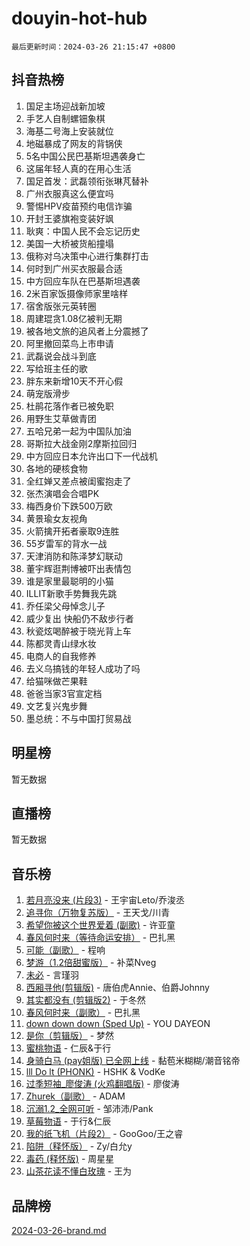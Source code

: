# douyin-hot-hub

`最后更新时间：2024-03-26 21:15:47 +0800`

## 抖音热榜

1. 国足主场迎战新加坡
1. 手艺人自制螺钿象棋
1. 海基二号海上安装就位
1. 地磁暴成了网友的背锅侠
1. 5名中国公民巴基斯坦遇袭身亡
1. 这届年轻人真的在用心生活
1. 国足首发：武磊领衔张琳芃替补
1. 广州衣服真这么便宜吗
1. 警惕HPV疫苗预约电信诈骗
1. 开封王婆旗袍变装好飒
1. 耿爽：中国人民不会忘记历史
1. 美国一大桥被货船撞塌
1. 俄称对乌决策中心进行集群打击
1. 何时到广州买衣服最合适
1. 中方回应车队在巴基斯坦遇袭
1. 2米百家饭摄像师家里啥样
1. 宿舍版张元英转圈
1. 周建琨贪1.08亿被判无期
1. 被各地文旅的追风者上分震撼了
1. 阿里撤回菜鸟上市申请
1. 武磊说会战斗到底
1. 写给班主任的歌
1. 胖东来新增10天不开心假
1. 萌宠版滑步
1. 杜鹃花落作者已被免职
1. 用野生艾草做青团
1. 五哈兄弟一起为中国队加油
1. 哥斯拉大战金刚2摩斯拉回归
1. 中方回应日本允许出口下一代战机
1. 各地的硬核食物
1. 全红婵又差点被闺蜜抱走了
1. 张杰演唱会合唱PK
1. 梅西身价下跌500万欧
1. 黄景瑜女友视角
1. 火箭擒开拓者豪取9连胜
1. 55岁雷军的背水一战
1. 天津消防和陈泽梦幻联动
1. 董宇辉逛荆博被吓出表情包
1. 谁是家里最聪明的小猫
1. ILLIT新歌手势舞我先跳
1. 乔任梁父母悼念儿子
1. 威少复出 快船仍不敌步行者
1. 秋瓷炫喝醉被于晓光背上车
1. 陈都灵青山绿水妆
1. 电商人的自我修养
1. 去义乌搞钱的年轻人成功了吗
1. 给猫咪做芒果鞋
1. 爸爸当家3官宣定档
1. 文艺复兴鬼步舞
1. 墨总统：不与中国打贸易战

## 明星榜

暂无数据

## 直播榜

暂无数据

## 音乐榜

1. [若月亮没来 (片段3)](https://sf6-cdn-tos.douyinstatic.com/obj/tos-cn-ve-2774/okfyEUsGW1B1ovJi5JiN9IjvAT2lMwA054GoEB) - 王宇宙Leto/乔浚丞
1. [追寻你（万物复苏版）](https://sf5-hl-cdn-tos.douyinstatic.com/obj/tos-cn-ve-2774/oYeAZJsbjIDit9APmBg8u6uDUQnHmoCf3gbo74) - 王天戈/川青
1. [希望你被这个世界爱着 (副歌)](https://sf5-hl-cdn-tos.douyinstatic.com/obj/tos-cn-ve-2774/oUHCmWQfZlE3QQBKBeD8rCFLpJzPgCpImhsxMt) - 许亚童
1. [春风何时来（等待命运安排）](https://sf3-cdn-tos.douyinstatic.com/obj/tos-cn-ve-2774/oICBNbD3gelMfB4WgiD1KI2jQtXZE2FgHLwtsl) - 巴扎黑
1. [可能（副歌）](https://sf5-hl-cdn-tos.douyinstatic.com/obj/tos-cn-ve-2774/cde1731888894259b333569393c2fb51) - 程响
1. [梦游（1.2倍甜蜜版）](https://sf3-cdn-tos.douyinstatic.com/obj/tos-cn-ve-2774/o4gyAUm8hwufoEABmwVIiQtHsFuGzAEEWtNMzo) - 补菜Nveg
1. [未必](https://sf3-cdn-tos.douyinstatic.com/obj/tos-cn-ve-2774/ogntQMFnKQDZUgTCYuJgfLEtleYZZFxBQqhhFB) - 言瑾羽
1. [西厢寻他(剪辑版)](https://sf5-hl-cdn-tos.douyinstatic.com/obj/tos-cn-ve-2774/oUsAVfAQKlRNxEv5qxvIB8o5qmIWUcXbzJKJhw) - 唐伯虎Annie、伯爵Johnny
1. [其实都没有 (剪辑版2)](https://sf3-cdn-tos.douyinstatic.com/obj/tos-cn-ve-2774/oEBNQenHZtBhxYjGgUDQk0BCHTigQafgFlbQ7k) - 于冬然
1. [春风何时来（副歌）](https://sf3-cdn-tos.douyinstatic.com/obj/tos-cn-ve-2774/ow7tbAiAWI2giBUrmu0hMMh3UYP3ZXdbDYiXd) - 巴扎黑
1. [down down down (Sped Up)](https://sf5-hl-cdn-tos.douyinstatic.com/obj/tos-cn-ve-2774/ow80iABiXIO9DsFwK6WeZKMaJRi3BPJAotDy8m) - YOU DAYEON
1. [是你（剪辑版）](https://sf5-hl-cdn-tos.douyinstatic.com/obj/tos-cn-ve-2774/46019dae783c4c969944217fe1cfafc4) - 梦然
1. [蜜桃物语](https://sf3-cdn-tos.douyinstatic.com/obj/tos-cn-ve-2774/oIhOSCZtIACtYU4XQkngiW9kCBfVD1Fz9IYeqL) - 仁辰&于行
1. [身骑白马 (pay姐版) 已全网上线](https://sf5-hl-cdn-tos.douyinstatic.com/obj/tos-cn-ve-2774/oQLO5ZgLsFkaDhdIIveF2zUCgfweY0gWaH4AQG) - 黏苞米糊糊/潮音铭帝
1. [lll Do lt (PHONK)](https://sf3-cdn-tos.douyinstatic.com/obj/tos-cn-ve-2774/osfNbddrZl4hIgEDk6kFftBDBJ1X8MZxH1QCOB) - HSHK & VodKe
1. [过季短袖_廖俊涛 (火鸡翻唱版)](https://sf6-cdn-tos.douyinstatic.com/obj/tos-cn-ve-2774/ogQVJl0tRBKxQgZji7YClFEBrVDeHpPTWfCZbQ) - 廖俊涛
1. [Zhurek（副歌）](https://sf5-hl-cdn-tos.douyinstatic.com/obj/tos-cn-ve-2774/ooQm8FBZQDlf0btEYgVpCcSCQfrdJGBEKZYBGS) - ADAM
1. [沉溺1.2_全网可听](https://sf3-cdn-tos.douyinstatic.com/obj/tos-cn-ve-2774/ok2QoiBqsWAX9McZmWiI9gAB0EzwD4Xj6yfmtH) - 邹沛沛/Pank
1. [草莓物语](https://sf5-hl-cdn-tos.douyinstatic.com/obj/tos-cn-ve-2774/okynhJ7jEAIIZBfsLgYMEI8QC3WbQNN66RKzhT) - 于行&仁辰
1. [我的纸飞机（片段2）](https://sf5-hl-cdn-tos.douyinstatic.com/obj/tos-cn-ve-2774/oM2ZrKcg2CD5AeRB2gkeXOFB1IxAGJdZPazYHf) - GooGoo/王之睿
1. [陷阱（释怀版）](https://sf5-hl-cdn-tos.douyinstatic.com/obj/tos-cn-ve-2774/oE8C21LeZrzKLDFfQYgMzx4GAIHageG5IzayY7) - Zy/白允y
1. [毒药 (释怀版)](https://sf3-cdn-tos.douyinstatic.com/obj/tos-cn-ve-2774/oYILMEAzspdZBIzy4frJNB8ZHPHWAhiwowd4Ad) - 周星星
1. [山茶花读不懂白玫瑰](https://sf3-cdn-tos.douyinstatic.com/obj/tos-cn-ve-2774/osfn8B7DktrRHEPJgPCfDbw7QDQEkwC16BxZg9) - 王为

## 品牌榜

[2024-03-26-brand.md](2024-03-26-brand.md)
